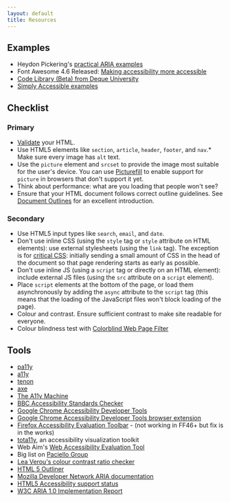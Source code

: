 ```yaml
---
layout: default
title: Resources
---
```


## Examples

* Heydon Pickering's [practical ARIA examples](http://heydonworks.com/practical_aria_examples/)
* Font Awesome 4.6 Released: [Making accessibility more accessible](https://articles.fortawesome.com/font-awesome-4-6-released-d7213342698a#.j8om7wij4)
* [Code Library (Beta) from Deque University](https://dequeuniversity.com/library/)
* [Simply Accessible examples](http://examples.simplyaccessible.com/)

## Checklist

### Primary

* [Validate](http://validator.w3.org/) your HTML.
* Use HTML5 elements like `section`, `article`, `header`, `footer`, and `nav`.* Make sure every image has `alt` text.
* Use the `picture` element and `srcset` to provide the image most suitable for the user's device. You can use [Picturefill](http://scottjehl.github.io/picturefill/) to enable support for `picture` in browsers that don't support it yet.
* Think about performance: what are you loading that people won't see?
* Ensure that your HTML document follows correct outline guidelines. See [Document Outlines](http://html5doctor.com/outlines/) for an excellent introduction.

### Secondary

* Use HTML5 input types like `search`, `email`, and `date`.
* Don't use inline CSS (using the `style` tag or `style` attribute on HTML elements): use external stylesheets (using the `link` tag). The exception is for [critical CSS](https://developers.google.com/speed/docs/insights/PrioritizeVisibleContent#RemoveUnusedCSS): initially sending a small amount of CSS in the head of the document so that page rendering starts as early as possible.
* Don't use inline JS (using a `script` tag or directly on an HTML element): include external JS files (using the `src` attribute on a `script` element).
* Place `script` elements at the bottom of the page, or load them asynchronously by adding the `async` attribute to the `script` tag (this means that the loading of the JavaScript files won't block loading of the page).
* Colour and contrast. Ensure sufficient contrast to make site readable for everyone.
* Colour blindness test with [Colorblind Web Page Filter](http://colorfilter.wickline.org/)

## Tools

* [pa11y](http://pa11y.org/)
* [a11y](https://addyosmani.com/a11y/)
* [tenon](https://tenon.io/)
* [axe](http://www.deque.com/products/axe/)
* [The A11y Machine](https://github.com/liip/TheA11yMachine)
* [BBC Accessibility Standards Checker](https://github.com/bbc/bbc-a11y)
* [Google Chrome Accessibility Developer Tools](https://github.com/GoogleChrome/accessibility-developer-tools)
* [Google Chrome Accessibility Developer Tools browser extension](https://chrome.google.com/webstore/detail/accessibility-developer-t/fpkknkljclfencbdbgkenhalefipecmb?hl=en)
* [Firefox Accessibility Evaluation Toolbar](https://addons.mozilla.org/en-US/firefox/addon/accessibility-evaluation-toolb/) - (not working in FF46+ but fix is in the works)
* [tota11y](http://khan.github.io/tota11y/), an accessibility visualization toolkit
* Web Aim's [Web Accessibility Evaluation Tool](http://wave.webaim.org/)
* Big list on [Paciello Group](https://www.paciellogroup.com/blog/2014/10/accessibility-testing-tools-updated/)
* [Lea Verou's colour contrast ratio checker](http://leaverou.github.io/contrast-ratio/)
* [HTML 5 Outliner](https://gsnedders.html5.org/outliner/)
* [Mozilla Developer Network ARIA documentation](https://developer.mozilla.org/en-US/docs/Web/Accessibility/ARIA)
* [HTML5 Accessibility support status](http://stevefaulkner.github.io/HTML5accessibility/)
* [W3C ARIA 1.0 Implementation Report](https://www.w3.org/WAI/ARIA/1.0/CR/implementation-report)
